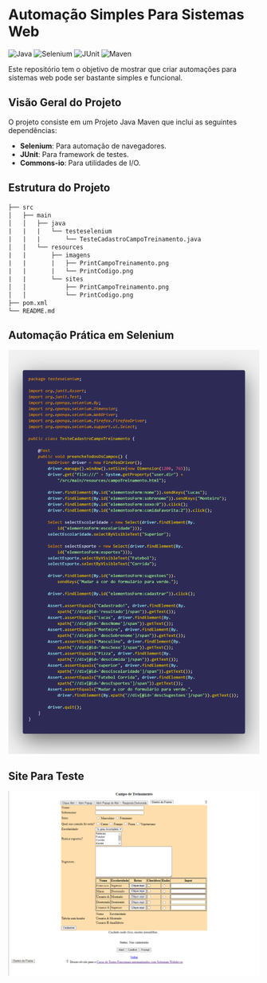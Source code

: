 # Automação Simples Para Sistemas Web

![Java](https://img.shields.io/badge/Java-ED8B00?style=for-the-badge&logo=java&logoColor=white)
![Selenium](https://img.shields.io/badge/Selenium-43B02A?style=for-the-badge&logo=selenium&logoColor=white)
![JUnit](https://img.shields.io/badge/JUnit-25A162?style=for-the-badge&logo=junit5&logoColor=white)
![Maven](https://img.shields.io/badge/Maven-C71A36?style=for-the-badge&logo=apache-maven&logoColor=white)

Este repositório tem o objetivo de mostrar que criar automações para sistemas web pode ser bastante simples e funcional.

## Visão Geral do Projeto

O projeto consiste em um Projeto Java Maven que inclui as seguintes dependências:

- **Selenium**: Para automação de navegadores.
- **JUnit**: Para framework de testes.
- **Commons-io**: Para utilidades de I/O.

## Estrutura do Projeto

```plaintext
├── src
│   ├── main
│   │   ├── java
|   |   |   └── testeselenium
|   |   |       └── TesteCadastroCampoTreinamento.java
│   │   └── resources
|   |       ├── imagens
|   |       |   ├── PrintCampoTreinamento.png
|   |       |   └── PrintCodigo.png
|   |       └── sites
│   │           ├── PrintCampoTreinamento.png
│   │           └── PrintCodigo.png
├── pom.xml
└── README.md
```
## Automação Prática em Selenium

![Imagem da Automação em Selenium](src/main/resources/imagens/PrintCodigoSelenium.png)

## Site Para Teste

![Imagem do Site de Teste](src/main/resources/imagens/PrintCampoTreinamento.png)
